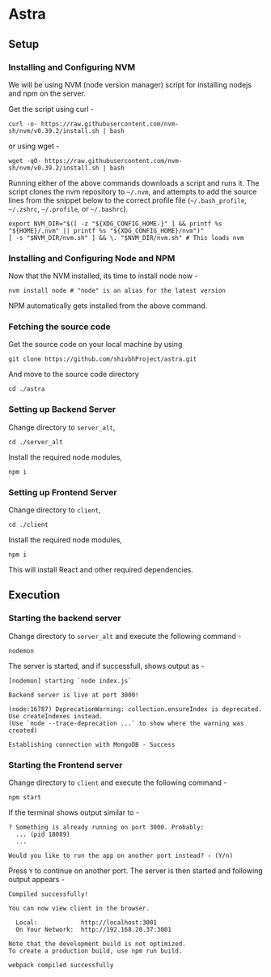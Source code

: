 # Astra

## Setup

### Installing and Configuring NVM

We will be using NVM (node version manager) script for installing nodejs and npm on the server.

Get the script using curl - 

    curl -o- https://raw.githubusercontent.com/nvm-sh/nvm/v0.39.2/install.sh | bash

or using wget - 

    wget -qO- https://raw.githubusercontent.com/nvm-sh/nvm/v0.39.2/install.sh | bash
    

Running either of the above commands downloads a script and runs it. The script clones the nvm repository to `~/.nvm`, and attempts to add the source lines from the snippet below to the correct profile file (`~/.bash_profile`, `~/.zshrc`, `~/.profile`, or `~/.bashrc`).

    export NVM_DIR="$([ -z "${XDG_CONFIG_HOME-}" ] && printf %s "${HOME}/.nvm" || printf %s "${XDG_CONFIG_HOME}/nvm")"
    [ -s "$NVM_DIR/nvm.sh" ] && \. "$NVM_DIR/nvm.sh" # This loads nvm


### Installing and Configuring Node and NPM

Now that the NVM installed, its time to install node now - 

    nvm install node # "node" is an alias for the latest version

NPM automatically gets installed from the above command.

### Fetching the source code

Get the source code on your local machine by using

    git clone https://github.com/shivbhProject/astra.git

And move to the source code directory

    cd ./astra

### Setting up Backend Server

Change directory to `server_alt`,

    cd ./server_alt

Install the required node modules,

    npm i
    
### Setting up Frontend Server

Change directory to `client`,

    cd ./client

Install the required node modules,

    npm i

This will install React and other required dependencies.

## Execution

### Starting the backend server

Change directory to `server_alt` and execute the following command -

    nodemon

The server is started, and if successfull, shows output as - 

    [nodemon] starting `node index.js`
    
    Backend server is live at port 3000!
    
    (node:16787) DeprecationWarning: collection.ensureIndex is deprecated. Use createIndexes instead.
    (Use `node --trace-deprecation ...` to show where the warning was created)
    
    Establishing connection with MongoDB - Success 

### Starting the Frontend server

Change directory to `client` and execute the following command -

    npm start

If the terminal shows output similar to - 

    ? Something is already running on port 3000. Probably:
      ... (pid 18089)
      ...
    
    Would you like to run the app on another port instead? › (Y/n)

Press `Y` to continue on another port. The server is then started and following output appears - 

    Compiled successfully!
    
    You can now view client in the browser.
    
      Local:            http://localhost:3001
      On Your Network:  http://192.168.20.37:3001
    
    Note that the development build is not optimized.
    To create a production build, use npm run build.
    
    webpack compiled successfully

